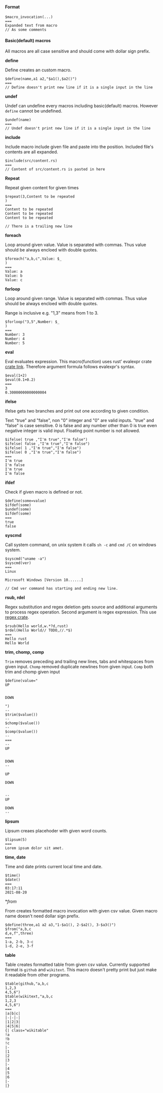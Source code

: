 #### Format

```
$macro_invocation(...)
===
Expanded text from macro
// As some comments
```

#### Basic(default) macros

All macros are all case sensitive and should come with dollar sign prefix.

**define**

Define creates an custom macro.

```
$define(name,a1 a2,"$a1(),$a2()")
===
// Define doesn't print new line if it is a single input in the line
```
**undef**

Undef can undefine every macros including basic(default) macros. However ```define```
cannot be undefined.

```
$undef(name)
===
// Undef doesn't print new line if it is a single input in the line
```

**include**

Include macro include given file and paste into the position. Included file's
contents are all expanded.

```
$include(src/content.rs)
===
// Content of src/content.rs is pasted in here
```

**Repeat**

Repeat given content for given times
```
$repeat(3,Content to be repeated
)
===
Content to be repeated
Content to be repeated
Content to be repeated

// There is a trailing new line
```

**foreach**

Loop around given value. Value is separated with commas. Thus value should be
always encloed with double quotes.

```
$foreach("a,b,c",Value: $_
)
===
Value: a
Value: b
Value: c

```

**forloop**

Loop around given range. Value is separated with commas. Thus value should be
always encloed with double quotes.

Range is inclusive e.g. "1,3" means from 1 to 3.

```
$forloop("3,5",Number: $_
)
===
Number: 3
Number: 4
Number: 5

```

**eval**

Eval evaluates expression. This macro(function) uses rust' evalexpr crate
[crate link](https://crates.io/crates/evalexpr). Therefore argument formula
follows evalexpr's syntax.

```
$eval(1+2)
$eval(0.1+0.2)
===
3
0.30000000000000004
```

**ifelse**

Ifelse gets two branches and print out one according to given condition.

Text "true" and "false", non "0" integer and "0" are valid inputs. "true" and
"false" is case sensitive. 0 is false and any number other than 0 is true even
negative integer is valid input. Floating point number is not allowed.

```
$ifelse( true ,"I'm true","I'm false")
$ifelse( false ,"I'm true","I'm false")
$ifelse( 1 ,"I'm true","I'm false")
$ifelse( 0 ,"I'm true","I'm false")
===
I'm true
I'm false
I'm true
I'm false
```

**ifdef**

Check if given macro is defined or not.

```
$define(some=value)
$ifdef(some)
$undef(some)
$ifdef(some)
===
true
false
```

**syscmd**

Call system command, on unix system it calls ```sh -c``` and ```cmd /C``` on
windows system.

```
$syscmd("uname -a") 
$syscmd(ver)
===
Linux

Microsoft Windows [Version 10......]

// Cmd ver command has starting and ending new line.
```

**rsub, rdel**

Regex substitution and regex deletion gets source and additional arguments to
process regex operation. Second argument is regex expression. This use [regex
crate](https://crates.io/crates/regex).
```
$rsub(Hello world,w.*?d,rust)
$rdel(Hello World// TODO,//.*$)
===
Hello rust
Hello World
```

**trim, chomp, comp**

```Trim``` removes preceding and trailing new lines, tabs and whitespaces from
given input. ```Chomp``` removed duplicate newlines from given input.
```Comp``` both trim and chomp given input

```
$define(value="
UP


DOWN

")
--
$trim($value())
--
$chomp($value())
--
$comp($value())
--
===
--
UP


DOWN
--

UP

DOWN


--
UP

DOWN
--
```

**lipsum**

Lipsum creaes placehoder with given word counts.

```
$lipsum(5)
===
Lorem ipsum dolor sit amet.
```

**time, date**

Time and date prints current local time and date.

```
$time()
$date()
===
03:17:11
2021-08-20
```

**from*

From creates formatted macro invocation with given csv value. Given macro name
doesn't need dollar sign prefix.

```
$define(three,a1 a2 a3,"1-$a1(), 2-$a2(), 3-$a3()")
$from("a,b,c
d,e,f",three)
===
1-a, 2-b, 3-c
1-d, 2-e, 3-f
```

**table**

Table creates formatted table from given csv value. Currently supported format
is ```github``` and ```wikitext```. This macro doesn't pretty print but just
make it readable from other programs.

```
$table(github,"a,b,c
1,2,3
4,5,6")
$table(wikitext,"a,b,c
1,2,3
4,5,6")
===
|a|b|c|
|-|-|-|
|1|2|3|
|4|5|6|
{| class="wikitable"
!a
!b
!c
|-
|1
|2
|3
|-
|4
|5
|6
|-
|}
```
